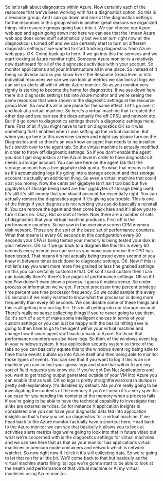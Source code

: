 So let's talk about diagnostics within Azure.
Now certainly each of the resources that we've been working with has a diagnostics option.
So this is a resource group.
And I can go down and look at the diagnostics settings for the resources in this group which is another
great reasons we organized things into resource groups going back into it.
We can choose our Azure web app and again going down into here we can see that the I mean Azure web
app does some stuff automatically but we can turn right now all the diagnostics is turned off and we
can certainly start to turn on different diagnostic settings if we wanted to start tracking diagnostics
from Azure web apps.
OK.
Going back up to here.
If we go into this the services and we start looking at Azure monitor right.
Someone Azure monitor is a relatively new dashboard for all of the diagnostics activities within your
account.
So monitor applications and your infrastructure all in one place.
So instead of it being so diverse across you know Eve it the Resource Group level or into individual
resources we can we can look at metrics we can look at logs we can set up alerts all with it within
Azure monitor.
So as you monitor very rightly is starting to become the home for diagnostics.
If we see down here there is a diagnostic settings tab into Azure monitor and we're seeing the same
resources that were shown in the diagnostic settings at the resource group level.
So now it's all in one place for the same effect.
Let's go over it and look at a virtual machine.
So here's a virtual machine that I created the other day and you can see the does actually fire off
CPSU and network etc. But if it go down to diagnostics settings there's a diagnostic settings menu here.
First of all if you might have to turn on diagnostics OK so it was something that I enabled when I was
setting up the virtual machine.
But when you go here to this overview screen and might say please turn on the Diagnostics and so there's
an you know an agent that needs to be installed let's switch over to the agent tab.
So the virtual machine is actually modified in order to throw off diagnostic settings.
So if you don't enable the agent you don't get diagnostics at the Azure level in order to have diagnostics
it needs a storage account.
You can see here on the agent tab that the storage account has a five gigabyte disk quota.
So what that means is that as it's accumulating logs it's going into a storage account and that storage
account is actually an additional thing.
So even a virtual machine that could cost you money.
Now the cents per gigabyte isn't isn't too bad but five gigabytes of storage being used are four gigabytes
of storage being used.
It's still it's still money that you should account for essentially right.
You can actually remove the diagnostics agent if it's giving you trouble.
This is one of the things if your diagnosis is not working you can do basically a reinstall it.
You can remove the agent and then come back here and it'll allow you to turn it back on.
Okay.
But so sort of there.
Now there are a number of sets of diagnostics that your virtual machine produces.
First off is the performance counters.
So we saw in the overview screen CPM memory disk network.
Those are the sort of the basic set of performance counters.
What that means is every 60 seconds in this configuration every 60 seconds your CPA is being tested
your memory is being tested your disk in your network.
OK so if we go back to a diagram like this this is every 60 seconds every minute you can see as you
move your mouse the CPO has been tested.
That means it's not actually being tested every second or you know in between times back down to diagnostic
settings.
OK.
Now if this is not let's say you want more more fine grained or less fine grained settings on this you
can certainly customize that.
OK so if I said custom then I can
I can basically there's there's five pages of performance settings.
OK so if I
see Pew doesn't even show a process.
I guess it makes sense.
So under process or information we've got.
Percent processor time percent privilege time percent use time processor frequency.
So we could sample this every 20 seconds if we really wanted to know what the processor is doing more
frequently than every 60 seconds.
We can disable some of these things and this is all getting into our log file.
This is all getting into our storage account.
There's really no sense collecting things if you're never going to use them.
So it's sort of a sort of make some intelligent choices in terms of your custom settings or you can
just be happy with the basics hitting save is going to then have to go to the agent within your virtual
machine and change how it since agent stuff back to back to Azure.
So those that performance counters we also have logs.
So think of the windows event log in your windows system.
It has application security system as three of the tabs so you can basically equate this to the windows
event log being able to have those events bubble up into Azure itself and then being able to monitor
those types of events.
You can see that if you want to log if this is an ice machine you can collect your guess logs and store
that within Azure any sort of field requests you know etc. If you've got Dot Net Applications and you
want to get tracing output generated outside of your VM into Azure you can enable that as well.
OK so logs is pretty straightforward crash dumps is pretty self-explanatory.
It's disabled by default.
Ma you're really going to be investigating the contents of the memory if you're I mean it's a very specific
use case for you needing the contents of the memory when a process fails if you're going to be able
to have the technical capability to investigate that sinks are external services.
So for instance X application insights is considered one you can have your diagnostic data fed into
application insights so that's how you set up diagnostics for a virtual machine.
If we head back to the Azure monitor I actually have a shortcut here.
Head back to the Azure monitor we can see that basically it allows you to look at activities alerts
metrics logs we're going to look into that in future video but what we're concerned with is the diagnostics
settings for virtual machines and we can see here that as that as your monitor has applications virtual
machines in premium mode containers and network which is network watcher.
So now right now if I click it it's still collecting data.
So we're going to let that run for a little bit.
We'll come back to that but basically as the virtual machine starts filling its logs we're gonna start
to be able to look at the health and performance of that virtual machine or Al my virtual machines using
Azure monitor.
